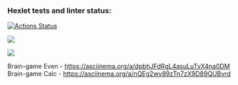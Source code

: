 ### Hexlet tests and linter status:

[![Actions Status](https://github.com/Kibuzzz/php-project-45/workflows/hexlet-check/badge.svg)](https://github.com/Kibuzzz/php-project-45/actions)

<a href="https://codeclimate.com/github/Kibuzzz/php-project-45/maintainability"><img src="https://api.codeclimate.com/v1/badges/517d4f0cf96905a187e6/maintainability" /></a>

<a href="https://codeclimate.com/github/Kibuzzz/php-project-45/test_coverage"><img src="https://api.codeclimate.com/v1/badges/517d4f0cf96905a187e6/test_coverage" /></a>

Brain-game Even - 
 https://asciinema.org/a/dpbhJFdRgL4asuLuTvX4na0DM
<br>Brain-game Calc -
 https://asciinema.org/a/nQEg2wv89zTn7zX9D89QUBvrd
